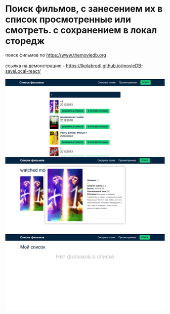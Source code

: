 # Поиск фильмов, с занесением их в список просмотренные или смотреть. с сохранением в локал сторедж
поиск фильмов по https://www.themoviedb.org
<br><br>
ссылка на демонстрацию - https://lkolabrodl.github.io/movieDB-saveLocal-react/
<br><br>
![Alt text](https://raw.githubusercontent.com/lKolabrodl/ReactJS-Examples/master/Movie%20databasex2%20save%20local/Screenshot_44.png)
![Alt text](https://raw.githubusercontent.com/lKolabrodl/ReactJS-Examples/master/Movie%20databasex2%20save%20local/Screenshot_2.png)
![Alt text](https://raw.githubusercontent.com/lKolabrodl/ReactJS-Examples/master/Movie%20databasex2%20save%20local/Screenshot_3.png)
